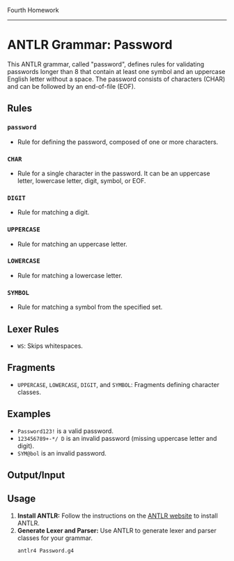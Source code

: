 Fourth Homework
***************************
# ANTLR Grammar: Password

This ANTLR grammar, called "password", defines rules for validating passwords longer than 8 that contain at least one symbol and an uppercase English letter without a space. The password consists of characters (CHAR) and can be followed by an end-of-file (EOF).
## Rules

### `password`
- Rule for defining the password, composed of one or more characters.

### `CHAR`
- Rule for a single character in the password. It can be an uppercase letter, lowercase letter, digit, symbol, or EOF.

### `DIGIT`
- Rule for matching a digit.

### `UPPERCASE`
- Rule for matching an uppercase letter.

### `LOWERCASE`
- Rule for matching a lowercase letter.

### `SYMBOL`
- Rule for matching a symbol from the specified set.

## Lexer Rules

- `WS`: Skips whitespaces.

## Fragments

- `UPPERCASE`, `LOWERCASE`, `DIGIT`, and `SYMBOL`: Fragments defining character classes.

## Examples

- `Password123!` is a valid password.
- `123456789+-*/ D` is an invalid password (missing uppercase letter and digit).
- `SYM@bol` is an invalid password.


## Output/Input


## Usage

1. **Install ANTLR:** Follow the instructions on the [ANTLR website](https://www.antlr.org/) to install ANTLR.
2. **Generate Lexer and Parser:** Use ANTLR to generate lexer and parser classes for your grammar.
   ```bash
   antlr4 Password.g4
   

